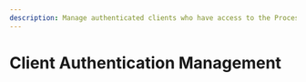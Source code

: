 ```yaml
---
description: Manage authenticated clients who have access to the ProcessMaker REST API.
---
```


# Client Authentication Management

